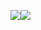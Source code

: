 <img align="center"  src="https://github-readme-stats.vercel.app/api?username=danyelgranzotti&count_private=true&show_icons=true&theme=dark)](https://github.com/anuraghazra/github-readme-stats" /><img align="center" src="https://github-readme-stats.vercel.app/api/top-langs/?username=danyelgranzotti&layout=compact&show_icons=true&theme=dark)](https://github.com/anuraghazra/github-readme-stats)" />
